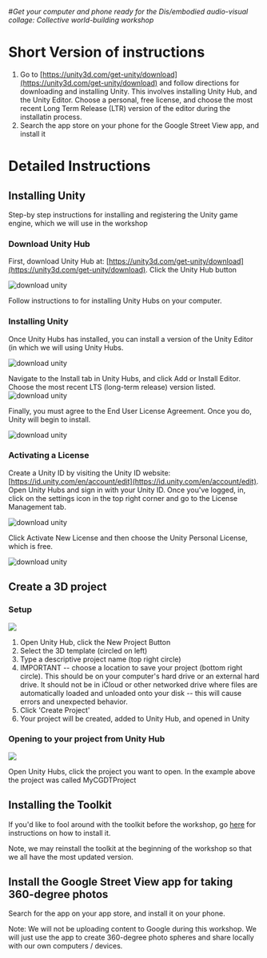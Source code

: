 #*Get your computer and phone ready for the Dis/embodied audio-visual collage: Collective world-building workshop*

# Short Version of instructions
1. Go to [https://unity3d.com/get-unity/download](https://unity3d.com/get-unity/download) and follow directions for downloading and installing Unity. This involves installing Unity Hub, and the Unity Editor. Choose a personal, free license, and choose the most recent Long Term Release (LTR) version of the editor during the installatin process.
2. Search the app store on your phone for the Google Street View app, and install it

# Detailed Instructions


## Installing Unity
Step-by step instructions for installing and registering the Unity game engine, which we will use in the workshop

### Download Unity Hub

First, download Unity Hub at: [https://unity3d.com/get-unity/download](https://unity3d.com/get-unity/download). Click the Unity Hub button

![download unity](images/DownloadUnity1.png)

Follow instructions to for installing Unity Hubs on your computer.

### Installing Unity

Once Unity Hubs has installed, you can install a version of the Unity Editor (in which we will using Unity Hubs.

![download unity](images/DownloadUnity4.png)

Navigate to the Install tab in Unity Hubs, and click Add or Install Editor. Choose the most recent LTS (long-term release) version listed.
![download unity](images/DownloadUnity5.png)

Finally, you must agree to the End User License Agreement. Once you do, Unity will begin to install. 
 
![download unity](images/DownloadUnity6.png)


### Activating a License

Create a Unity ID by visiting the Unity ID website: [https://id.unity.com/en/account/edit](https://id.unity.com/en/account/edit). Open Unity Hubs and sign in with your Unity ID.  Once you've logged, in, click on the settings icon in the top right corner and go to the License Management tab.

![download unity](images/DownloadUnity7.png)

Click Activate New License and then choose the Unity Personal License, which is free.


![download unity](images/DownloadUnity8.png)


## Create a 3D project


### Setup

![](images/create3dproject.jpg)

1. Open Unity Hub, click the New Project Button
1. Select the 3D template (circled on left)
2. Type a descriptive project name (top right circle)
3. IMPORTANT -- choose a location to save your project (bottom right circle). This should be on your computer's hard drive or an external hard drive. It should not be in iCloud or other networked drive where files are automatically loaded and unloaded onto your disk -- this will cause errors and unexpected behavior.
4. Click 'Create Project'
5. Your project will be created, added to Unity Hub, and opened in Unity

### Opening to your project from Unity Hub

![](images/openaproject.jpg)

Open Unity Hubs, click the project you want to open. In the example above the project was called MyCGDTProject

## Installing the Toolkit

If you'd like to fool around with the toolkit before the workshop, go [here](https://danielp73.github.io/Community-Game-Development-Toolkit/ImportToolkit.html) for instructions on how to install it.

Note, we may reinstall the toolkit at the beginning of the workshop so that we all have the most updated version. 


## Install the Google Street View app for taking 360-degree photos

Search for the app on your app store, and install it on your phone.

Note: We will not be uploading content to Google during this workshop. We will just use the app to create 360-degree photo spheres and share locally with our own computers / devices.

